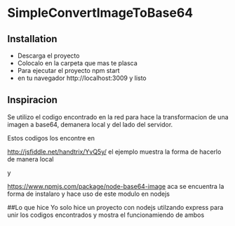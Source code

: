 SimpleConvertImageToBase64
======================


## Installation
- Descarga el proyecto 
- Colocalo en la carpeta que mas te plasca
- Para ejecutar el proyecto
	 npm start
- en tu navegador   http://localhost:3009 y listo


## Inspiracion
Se utilizo el codigo encontrado en la red para hace la transformacion de una imagen a base64, demanera local y del lado del servidor.

Estos codigos los encontre en

http://jsfiddle.net/handtrix/YvQ5y/ el ejemplo muestra la forma de hacerlo de manera local

y

https://www.npmjs.com/package/node-base64-image  aca se encuentra la forma de instalaro y hace uso de este modulo en nodejs

##Lo que hice
Yo solo hice un proyecto con nodejs utilzando express para unir los codigos encontrados y mostra el funcionamiendo de ambos
